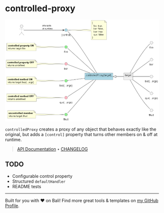 # controlled-proxy

![controlled-proxy](/assets/controlled-proxy.png)

`controlledProxy` creates a proxy of any object that behaves exactly like the original, but adds a `[control]` property that turns other members on & off at runtime.

<!-- TYPEDOC_EXCLUDE -->

> [API Documentation](https://docs.karmanivero.us/controlled-proxy/) • [CHANGELOG](https://github.com/karmaniverous/controlled-proxy/tree/main/CHANGELOG.md)

<!-- /TYPEDOC_EXCLUDE -->

## TODO

- Configurable control property
- Structured `defaultHandler`
- README tests

---

Built for you with ❤️ on Bali! Find more great tools & templates on [my GitHub Profile](https://github.com/karmaniverous).
